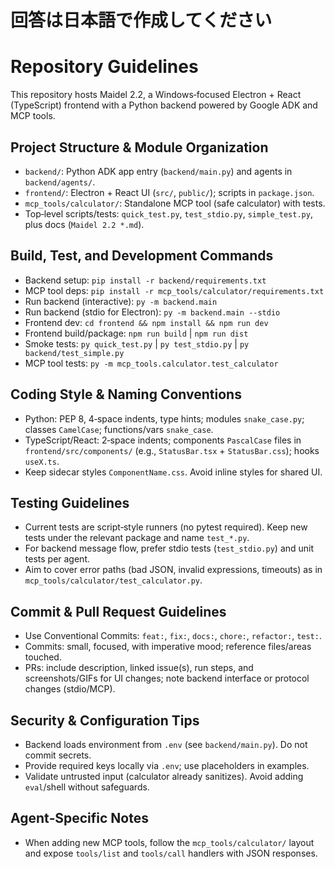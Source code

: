 # 回答は日本語で作成してください

# Repository Guidelines

This repository hosts Maidel 2.2, a Windows‑focused Electron + React (TypeScript) frontend with a Python backend powered by Google ADK and MCP tools.

## Project Structure & Module Organization
- `backend/`: Python ADK app entry (`backend/main.py`) and agents in `backend/agents/`.
- `frontend/`: Electron + React UI (`src/`, `public/`); scripts in `package.json`.
- `mcp_tools/calculator/`: Standalone MCP tool (safe calculator) with tests.
- Top‑level scripts/tests: `quick_test.py`, `test_stdio.py`, `simple_test.py`, plus docs (`Maidel 2.2 *.md`).

## Build, Test, and Development Commands
- Backend setup: `pip install -r backend/requirements.txt`
- MCP tool deps: `pip install -r mcp_tools/calculator/requirements.txt`
- Run backend (interactive): `py -m backend.main`
- Run backend (stdio for Electron): `py -m backend.main --stdio`
- Frontend dev: `cd frontend && npm install && npm run dev`
- Frontend build/package: `npm run build` | `npm run dist`
- Smoke tests: `py quick_test.py` | `py test_stdio.py` | `py backend/test_simple.py`
- MCP tool tests: `py -m mcp_tools.calculator.test_calculator`

## Coding Style & Naming Conventions
- Python: PEP 8, 4‑space indents, type hints; modules `snake_case.py`; classes `CamelCase`; functions/vars `snake_case`.
- TypeScript/React: 2‑space indents; components `PascalCase` files in `frontend/src/components/` (e.g., `StatusBar.tsx` + `StatusBar.css`); hooks `useX.ts`.
- Keep sidecar styles `ComponentName.css`. Avoid inline styles for shared UI.

## Testing Guidelines
- Current tests are script‑style runners (no pytest required). Keep new tests under the relevant package and name `test_*.py`.
- For backend message flow, prefer stdio tests (`test_stdio.py`) and unit tests per agent.
- Aim to cover error paths (bad JSON, invalid expressions, timeouts) as in `mcp_tools/calculator/test_calculator.py`.

## Commit & Pull Request Guidelines
- Use Conventional Commits: `feat:`, `fix:`, `docs:`, `chore:`, `refactor:`, `test:`.
- Commits: small, focused, with imperative mood; reference files/areas touched.
- PRs: include description, linked issue(s), run steps, and screenshots/GIFs for UI changes; note backend interface or protocol changes (stdio/MCP).

## Security & Configuration Tips
- Backend loads environment from `.env` (see `backend/main.py`). Do not commit secrets.
- Provide required keys locally via `.env`; use placeholders in examples.
- Validate untrusted input (calculator already sanitizes). Avoid adding `eval`/shell without safeguards.

## Agent‑Specific Notes
- When adding new MCP tools, follow the `mcp_tools/calculator/` layout and expose `tools/list` and `tools/call` handlers with JSON responses.
